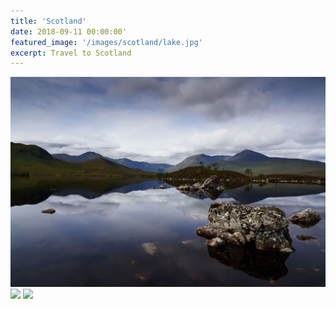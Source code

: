 ```yaml
---
title: 'Scotland'
date: 2018-09-11 00:00:00'
featured_image: '/images/scotland/lake.jpg'
excerpt: Travel to Scotland
---
```


<div class="gallery" data-columns="1">
	<img src="/images/scotland/lake.jpg">
	<img src="/images/scotland/waterfall.jpg">
	<img src="/images/scotland/waterfall_2.jpg">
</div>
